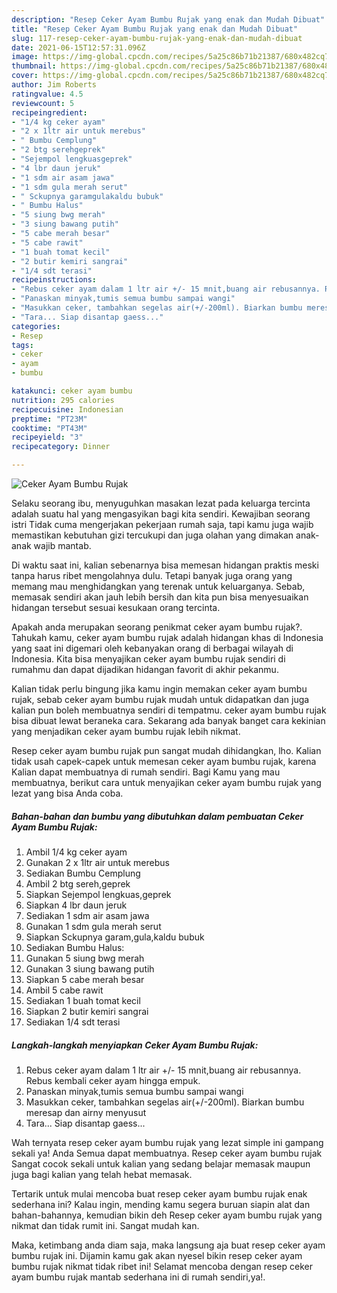 ```yaml
---
description: "Resep Ceker Ayam Bumbu Rujak yang enak dan Mudah Dibuat"
title: "Resep Ceker Ayam Bumbu Rujak yang enak dan Mudah Dibuat"
slug: 117-resep-ceker-ayam-bumbu-rujak-yang-enak-dan-mudah-dibuat
date: 2021-06-15T12:57:31.096Z
image: https://img-global.cpcdn.com/recipes/5a25c86b71b21387/680x482cq70/ceker-ayam-bumbu-rujak-foto-resep-utama.jpg
thumbnail: https://img-global.cpcdn.com/recipes/5a25c86b71b21387/680x482cq70/ceker-ayam-bumbu-rujak-foto-resep-utama.jpg
cover: https://img-global.cpcdn.com/recipes/5a25c86b71b21387/680x482cq70/ceker-ayam-bumbu-rujak-foto-resep-utama.jpg
author: Jim Roberts
ratingvalue: 4.5
reviewcount: 5
recipeingredient:
- "1/4 kg ceker ayam"
- "2 x 1ltr air untuk merebus"
- " Bumbu Cemplung"
- "2 btg serehgeprek"
- "Sejempol lengkuasgeprek"
- "4 lbr daun jeruk"
- "1 sdm air asam jawa"
- "1 sdm gula merah serut"
- " Sckupnya garamgulakaldu bubuk"
- " Bumbu Halus"
- "5 siung bwg merah"
- "3 siung bawang putih"
- "5 cabe merah besar"
- "5 cabe rawit"
- "1 buah tomat kecil"
- "2 butir kemiri sangrai"
- "1/4 sdt terasi"
recipeinstructions:
- "Rebus ceker ayam dalam 1 ltr air +/- 15 mnit,buang air rebusannya. Rebus kembali ceker ayam hingga empuk."
- "Panaskan minyak,tumis semua bumbu sampai wangi"
- "Masukkan ceker, tambahkan segelas air(+/-200ml). Biarkan bumbu meresap dan airny menyusut"
- "Tara... Siap disantap gaess..."
categories:
- Resep
tags:
- ceker
- ayam
- bumbu

katakunci: ceker ayam bumbu 
nutrition: 295 calories
recipecuisine: Indonesian
preptime: "PT23M"
cooktime: "PT43M"
recipeyield: "3"
recipecategory: Dinner

---
```



![Ceker Ayam Bumbu Rujak](https://img-global.cpcdn.com/recipes/5a25c86b71b21387/680x482cq70/ceker-ayam-bumbu-rujak-foto-resep-utama.jpg)

Selaku seorang ibu, menyuguhkan masakan lezat pada keluarga tercinta adalah suatu hal yang mengasyikan bagi kita sendiri. Kewajiban seorang istri Tidak cuma mengerjakan pekerjaan rumah saja, tapi kamu juga wajib memastikan kebutuhan gizi tercukupi dan juga olahan yang dimakan anak-anak wajib mantab.

Di waktu  saat ini, kalian sebenarnya bisa memesan hidangan praktis meski tanpa harus ribet mengolahnya dulu. Tetapi banyak juga orang yang memang mau menghidangkan yang terenak untuk keluarganya. Sebab, memasak sendiri akan jauh lebih bersih dan kita pun bisa menyesuaikan hidangan tersebut sesuai kesukaan orang tercinta. 



Apakah anda merupakan seorang penikmat ceker ayam bumbu rujak?. Tahukah kamu, ceker ayam bumbu rujak adalah hidangan khas di Indonesia yang saat ini digemari oleh kebanyakan orang di berbagai wilayah di Indonesia. Kita bisa menyajikan ceker ayam bumbu rujak sendiri di rumahmu dan dapat dijadikan hidangan favorit di akhir pekanmu.

Kalian tidak perlu bingung jika kamu ingin memakan ceker ayam bumbu rujak, sebab ceker ayam bumbu rujak mudah untuk didapatkan dan juga kalian pun boleh membuatnya sendiri di tempatmu. ceker ayam bumbu rujak bisa dibuat lewat beraneka cara. Sekarang ada banyak banget cara kekinian yang menjadikan ceker ayam bumbu rujak lebih nikmat.

Resep ceker ayam bumbu rujak pun sangat mudah dihidangkan, lho. Kalian tidak usah capek-capek untuk memesan ceker ayam bumbu rujak, karena Kalian dapat membuatnya di rumah sendiri. Bagi Kamu yang mau membuatnya, berikut cara untuk menyajikan ceker ayam bumbu rujak yang lezat yang bisa Anda coba.

<!--inarticleads1-->

##### Bahan-bahan dan bumbu yang dibutuhkan dalam pembuatan Ceker Ayam Bumbu Rujak:

1. Ambil 1/4 kg ceker ayam
1. Gunakan 2 x 1ltr air untuk merebus
1. Sediakan  Bumbu Cemplung
1. Ambil 2 btg sereh,geprek
1. Siapkan Sejempol lengkuas,geprek
1. Siapkan 4 lbr daun jeruk
1. Sediakan 1 sdm air asam jawa
1. Gunakan 1 sdm gula merah serut
1. Siapkan  Sckupnya garam,gula,kaldu bubuk
1. Sediakan  Bumbu Halus:
1. Gunakan 5 siung bwg merah
1. Gunakan 3 siung bawang putih
1. Siapkan 5 cabe merah besar
1. Ambil 5 cabe rawit
1. Sediakan 1 buah tomat kecil
1. Siapkan 2 butir kemiri sangrai
1. Sediakan 1/4 sdt terasi




<!--inarticleads2-->

##### Langkah-langkah menyiapkan Ceker Ayam Bumbu Rujak:

1. Rebus ceker ayam dalam 1 ltr air +/- 15 mnit,buang air rebusannya. Rebus kembali ceker ayam hingga empuk.
1. Panaskan minyak,tumis semua bumbu sampai wangi
1. Masukkan ceker, tambahkan segelas air(+/-200ml). Biarkan bumbu meresap dan airny menyusut
1. Tara... Siap disantap gaess...




Wah ternyata resep ceker ayam bumbu rujak yang lezat simple ini gampang sekali ya! Anda Semua dapat membuatnya. Resep ceker ayam bumbu rujak Sangat cocok sekali untuk kalian yang sedang belajar memasak maupun juga bagi kalian yang telah hebat memasak.

Tertarik untuk mulai mencoba buat resep ceker ayam bumbu rujak enak sederhana ini? Kalau ingin, mending kamu segera buruan siapin alat dan bahan-bahannya, kemudian bikin deh Resep ceker ayam bumbu rujak yang nikmat dan tidak rumit ini. Sangat mudah kan. 

Maka, ketimbang anda diam saja, maka langsung aja buat resep ceker ayam bumbu rujak ini. Dijamin kamu gak akan nyesel bikin resep ceker ayam bumbu rujak nikmat tidak ribet ini! Selamat mencoba dengan resep ceker ayam bumbu rujak mantab sederhana ini di rumah sendiri,ya!.

